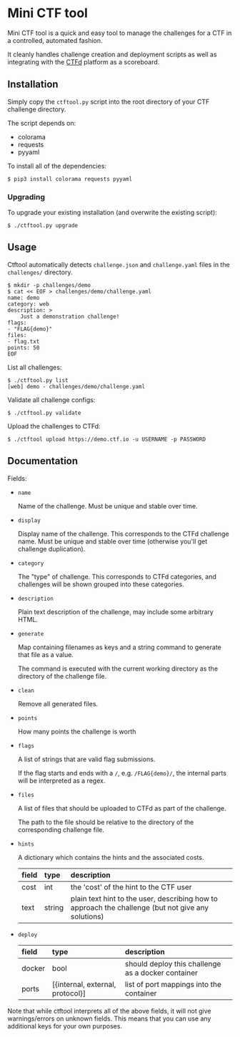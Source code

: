 # Mini CTF tool

Mini CTF tool is a quick and easy tool to manage the challenges for a CTF in
a controlled, automated fashion.

It cleanly handles challenge creation and deployment scripts as well as
integrating with the [CTFd](https://github.com/CTFd/CTFd) platform as a
scoreboard.

## Installation

Simply copy the `ctftool.py` script into the root directory of your CTF
challenge directory.

The script depends on:

- colorama
- requests
- pyyaml

To install all of the dependencies:

    $ pip3 install colorama requests pyyaml
    
### Upgrading

To upgrade your existing installation (and overwrite the existing script):

    $ ./ctftool.py upgrade

## Usage

Ctftool automatically detects `challenge.json` and `challenge.yaml` files in
the `challenges/` directory.

    $ mkdir -p challenges/demo
    $ cat << EOF > challenges/demo/challenge.yaml
    name: demo
    category: web
    description: >
        Just a demonstration challenge!
    flags:
    - "FLAG{demo}"
    files:
    - flag.txt
    points: 50
    EOF

List all challenges:

    $ ./ctftool.py list
    [web] demo - challenges/demo/challenge.yaml

Validate all challenge configs:

    $ ./ctftool.py validate

Upload the challenges to CTFd:

    $ ./ctftool upload https://demo.ctf.io -u USERNAME -p PASSWORD

## Documentation

Fields:

- `name`

  Name of the challenge. Must be unique and stable over time.

- `display`

  Display name of the challenge. This corresponds to the CTFd challenge name.
  Must be unique and stable over time (otherwise you'll get challenge
  duplication).

- `category`

  The "type" of challenge. This corresponds to CTFd categories, and
  challenges will be shown grouped into these categories.

- `description`

  Plain text description of the challenge, may include some arbitrary HTML.

- `generate`

  Map containing filenames as keys and a string command to generate that file
  as a value.

  The command is executed with the current working directory as the directory
  of the challenge file.

- `clean`

  Remove all generated files.

- `points`

  How many points the challenge is worth

- `flags`

  A list of strings that are valid flag submissions.

  If the flag starts and ends with a `/`, e.g. `/FLAG{demo}/`, the internal
  parts will be interpreted as a regex.

- `files`

  A list of files that should be uploaded to CTFd as part of the challenge.

  The path to the file should be relative to the directory of the
  corresponding challenge file.

- `hints`
  
  A dictionary which contains the hints and the associated costs.

  | field  | type                             | description                                                                                        |
  | :----- | :------------------------------- | :------------------------------------------------------------------------------------------------- |
  | cost   | int                              | the 'cost' of the hint to the CTF user                                                             |
  | text   | string                           | plain text hint to the user, describing how to approach the challenge (but not give any solutions) |

- `deploy`

  | field  | type                             | description                                        |
  | :----- | :------------------------------- | :------------------------------------------------- |
  | docker | bool                             | should deploy this challenge as a docker container |
  | ports  | [{internal, external, protocol}] | list of port mappings into the container           |

Note that while ctftool interprets all of the above fields, it will not give
warnings/errors on unknown fields. This means that you can use any additional
keys for your own purposes.
